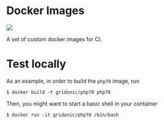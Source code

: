 # Docker Images

[![](https://images.microbadger.com/badges/image/gridonic/docker.svg)](https://microbadger.com/images/gridonic/docker "Get your own image badge on microbadger.com")

A set of custom docker images for CI.

# Test locally

As an example, in order to build the `php70` image, run

    $ docker build -t gridonic/php70 php70
    
Then, you might want to start a basic shell in your container

    $ docker run -it gridonic/php70 /bin/bash
